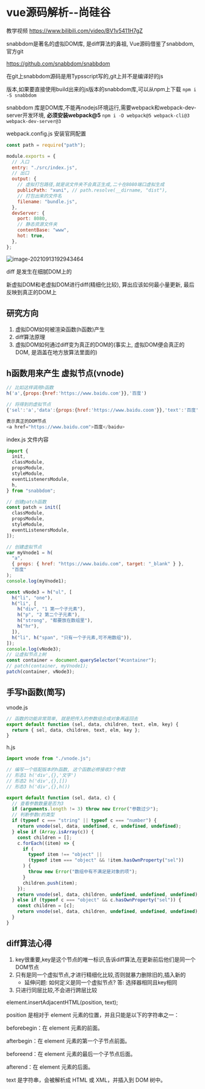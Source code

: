 # vue源码解析--尚硅谷

教学视频 https://www.bilibili.com/video/BV1v5411H7gZ

snabbdom是著名的虚拟DOM库, 是diff算法的鼻祖, Vue源码借鉴了snabbdom,  官方git 

https://github.com/snabbdom/snabbdom

在git上snabbdom源码是用Typsscript写的,git上并不是编译好的js

版本,如果要直接使用build出来的js版本的snabbdom库,可以从npm上下载  `npm i -S snabbdom` 

snabbdom 库是DOM库,不能再nodejs环境运行,需要webpack和webpack-dev-server开发环境, <strong>必须安装webpack@5</strong>  `npm i -D webpack@5 webpack-cli@3 webpack-dev-server@3`

webpack.config.js 安装官网配置

```js
const path = require("path");

module.exports = {
  // 入口
  entry: "./src/index.js",
  // 出口
  output: {
    // 虚拟打包路径,就是说文件夹不会真正生成,二十在8080端口虚拟生成
    publicPath: "xuni", // path.resolve(__dirname, "dist"),
    // 打包出来的文件名  
    filename: "bundle.js",
  },
  devServer: {
    port: 8080,
    // 静态资源文件夹
    contentBase: "www",
    hot: true,
  },
};

```



![image-20210913192943464](.\img\虚拟DOM-1.png)

diff 是发生在细腻DOM上的

新虚拟DOM和老虚拟DOM进行diff(精细化比较), 算出应该如何最小量更新, 最后反映到真正的DOM上

## 研究方向

1. 虚拟DOM如何被渲染函数(h函数)产生
2. diff算法原理
3. 虚拟DOM如何通过diff变为真正的DOM的(事实上, 虚拟DOM便会真正的DOM, 是涵盖在地方放算法里面的)

## h函数用来产生 虚拟节点(vnode)

```js
// 比如这样调用h函数
h('a',{props:{href:'https://www.baidu.com'}},'百度')

// 将得到的虚拟节点
{'sel':'a','data':{props:{href:'https://www.baidu.coom'}},'text':'百度'}

表示真正的DOM节点
<a href="https://www.baidu.com">百度</baidu>
```

index.js 文件内容

```js
import {
  init,
  classModule,
  propsModule,
  styleModule,
  eventListenersModule,
  h,
} from "snabbdom";

// 创建patch函数
const patch = init([
  classModule,
  propsModule,
  styleModule,
  eventListenersModule,
]);

// 创建虚拟节点
var myVnode1 = h(
  "a",
  { props: { href: "https://www.baidu.com", target: "_blank" } },
  "百度"
);
console.log(myVnode1);

const vNode3 = h("ul", [
  h("li", "one"),
  h("li", [
    h("div", "1 第一个子元素"),
    h("p", "2 第二个子元素"),
    h("strong", "都要放在数组里"),
    h("hr"),
  ]),
  h("li", h("span", "只有一个子元素,可不用数组")),
]);
console.log(vNode3);
// 让虚拟节点上树
const container = document.querySelector("#container");
// patch(container, myVnode1);
patch(container, vNode3);
```

## 手写h函数(简写)

vnode.js

```js
// 函数的功能非常简单, 就是把传入的参数组合成对象再返回去
export default function (sel, data, children, text, elm, key) {
  return { sel, data, children, text, elm, key };
}
```

h.js

```js
import vnode from "./vnode.js";

// 编写一个低配版本的h函数, 这个函数必修接收3个参数
// 形态1 h('div',{},'文字')
// 形态2 h('div',{},[])
// 形态3 h('div',{},h())

export default function (sel, data, c) {
  // 查看参数数量是否为3
  if (arguments.length != 3) throw new Error("参数过少");
  // 判断参数c的类型
  if (typeof c === "string" || typeof c === "number") {
    return vnode(sel, data, undefined, c, undefined, undefined);
  } else if (Array.isArray(c)) {
    const children = [];
    c.forEach((item) => {
      if (
        typeof item !== "object" ||
        (typeof item === "object" && !item.hasOwnProperty("sel"))
      ) {
        throw new Error("数组中有不满足是对象的项");
      }
      children.push(item);
    });
    return vnode(sel, data, children, undefined, undefined, undefined);
  } else if (typeof c === "object" && c.hasOwnProperty("sel")) {
    const children = [c];
    return vnode(sel, data, children, undefined, undefined, undefined);
  }
}
```

## diff算法心得

1. key很重要,key是这个节点的唯一标识,告诉diff算法,在更新前后他们是同一个DOM节点
2. 只有是同一个虚拟节点,才进行精细化比较,否则就暴力删除旧的,插入新的
   - 延伸问题: 如何定义是同一个虚拟节点? 答: 选择器相同且key相同
3. 只进行同层比较,不会进行跨层比较



element.insertAdjacentHTML(position, text);

position 是相对于 element 元素的位置，并且只能是以下的字符串之一：

beforebegin：在 element 元素的前面。

afterbegin：在 element 元素的第一个子节点前面。

beforeend：在 element 元素的最后一个子节点后面。

afterend：在 element 元素的后面。

text 是字符串，会被解析成 HTML 或 XML，并插入到 DOM 树中。 



















































































































